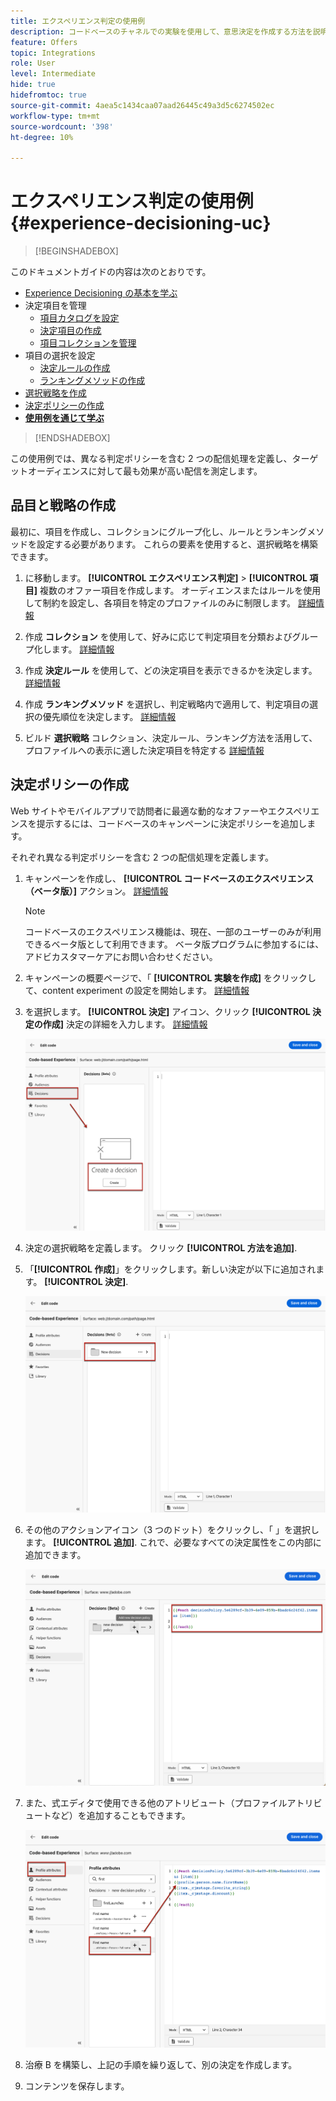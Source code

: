 ```yaml
---
title: エクスペリエンス判定の使用例
description: コードベースのチャネルでの実験を使用して、意思決定を作成する方法を説明します
feature: Offers
topic: Integrations
role: User
level: Intermediate
hide: true
hidefromtoc: true
source-git-commit: 4aea5c1434caa07aad26445c49a3d5c6274502ec
workflow-type: tm+mt
source-wordcount: '398'
ht-degree: 10%

---
```


# エクスペリエンス判定の使用例 {#experience-decisioning-uc}

>[!BEGINSHADEBOX]

このドキュメントガイドの内容は次のとおりです。

* [Experience Decisioning の基本を学ぶ](gs-experience-decisioning.md)
* 決定項目を管理
   * [項目カタログを設定](catalogs.md)
   * [決定項目の作成](items.md)
   * [項目コレクションを管理](collections.md)
* 項目の選択を設定
   * [決定ルールの作成](rules.md)
   * [ランキングメソッドの作成](ranking.md)
* [選択戦略を作成](selection-strategies.md)
* [決定ポリシーの作成](create-decision.md)
* **[使用例を通じて学ぶ](experience-decisioning-uc.md)**

>[!ENDSHADEBOX]

この使用例では、異なる判定ポリシーを含む 2 つの配信処理を定義し、ターゲットオーディエンスに対して最も効果が高い配信を測定します。

## 品目と戦略の作成

最初に、項目を作成し、コレクションにグループ化し、ルールとランキングメソッドを設定する必要があります。 これらの要素を使用すると、選択戦略を構築できます。

1. に移動します。 **[!UICONTROL エクスペリエンス判定]** > **[!UICONTROL 項目]** 複数のオファー項目を作成します。 オーディエンスまたはルールを使用して制約を設定し、各項目を特定のプロファイルのみに制限します。 [詳細情報](items.md)

   <!--
   1. From the items list, click the **[!UICONTROL Edit schema]** button  and edit the custom attributes if needed. [Learn how to work with catalogs](catalogs.md)-->

1. 作成 **コレクション** を使用して、好みに応じて判定項目を分類およびグループ化します。 [詳細情報](collections.md)

1. 作成 **決定ルール** を使用して、どの決定項目を表示できるかを決定します。 [詳細情報](rules.md)

1. 作成 **ランキングメソッド** を選択し、判定戦略内で適用して、判定項目の選択の優先順位を決定します。 [詳細情報](ranking.md)

1. ビルド **選択戦略** コレクション、決定ルール、ランキング方法を活用して、プロファイルへの表示に適した決定項目を特定する [詳細情報](selection-strategies.md)

## 決定ポリシーの作成

Web サイトやモバイルアプリで訪問者に最適な動的なオファーやエクスペリエンスを提示するには、コードベースのキャンペーンに決定ポリシーを追加します。

それぞれ異なる判定ポリシーを含む 2 つの配信処理を定義します。

1. キャンペーンを作成し、 **[!UICONTROL コードベースのエクスペリエンス（ベータ版）]** アクション。 [詳細情報](../code-based/create-code-based.md)

   >[!NOTE]
   >
   >コードベースのエクスペリエンス機能は、現在、一部のユーザーのみが利用できるベータ版として利用できます。 ベータ版プログラムに参加するには、アドビカスタマーケアにお問い合わせください。

1. キャンペーンの概要ページで、「 **[!UICONTROL 実験を作成]** をクリックして、content experiment の設定を開始します。 [詳細情報](../campaigns/content-experiment.md)

1. を選択します。 **[!UICONTROL 決定]** アイコン、クリック **[!UICONTROL 決定の作成]** 決定の詳細を入力します。 [詳細情報](create-decision.md)

   ![](assets/decision-code-based-create.png)

1. 決定の選択戦略を定義します。 クリック **[!UICONTROL 方法を追加]**.

1. 「**[!UICONTROL 作成]**」をクリックします。新しい決定が以下に追加されます。 **[!UICONTROL 決定]**.

   ![](assets/decision-code-based-decision-added.png)

1. その他のアクションアイコン（3 つのドット）をクリックし、「 」を選択します。 **[!UICONTROL 追加]**. これで、必要なすべての決定属性をこの内部に追加できます。

   ![](assets/decision-code-based-add-decision.png)

1. また、式エディタで使用できる他のアトリビュート（プロファイルアトリビュートなど）を追加することもできます。

   ![](assets/decision-code-based-decision-profile-attribute.png)

1. 治療 B を構築し、上記の手順を繰り返して、別の決定を作成します。

1. コンテンツを保存します。


